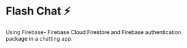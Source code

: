 # Flash Chat ⚡️
Using Firebase- Firebase Cloud Firestore and Firebase authentication package in a chatting app.
